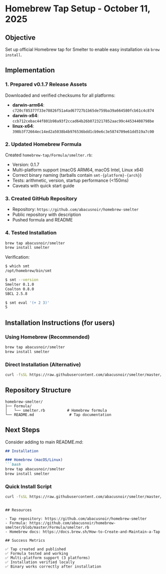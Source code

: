 # Homebrew Tap Setup - October 11, 2025

## Objective
Set up official Homebrew tap for Smelter to enable easy installation via `brew install`.

## Implementation

### 1. Prepared v0.1.7 Release Assets
Downloaded and verified checksums for all platforms:
- **darwin-arm64**: `c720cf85377f33e78826f51a4ad67727b1b65de759ba39a664580fcb61c4c874`
- **darwin-x64**: `ccb712cebac44f801b98a93f2ccad64b26b0723217852aac99c44534408798be`
- **linux-x64**: `390b3f72664ec14ed2a5038b4b976536bdd1cb9e6c3e5874709e61dd519a7c00`

### 2. Updated Homebrew Formula
Created `homebrew-tap/Formula/smelter.rb`:
- Version: 0.1.7
- Multi-platform support (macOS ARM64, macOS Intel, Linux x64)
- Correct binary naming (tarballs contain `smt-{platform}-{arch}`)
- Tests: arithmetic, version, startup performance (<150ms)
- Caveats with quick start guide

### 3. Created GitHub Repository
- Repository: `https://github.com/abacusnoir/homebrew-smelter`
- Public repository with description
- Pushed formula and README

### 4. Tested Installation
```bash
brew tap abacusnoir/smelter
brew install smelter
```

Verification:
```bash
$ which smt
/opt/homebrew/bin/smt

$ smt --version
Smelter 0.1.0
Coalton 0.8.0
SBCL 2.5.8

$ smt eval '(+ 2 3)'
5
```

## Installation Instructions (for users)

### Using Homebrew (Recommended)
```bash
brew tap abacusnoir/smelter
brew install smelter
```

### Direct Installation (Alternative)
```bash
curl -fsSL https://raw.githubusercontent.com/abacusnoir/smelter/master/scripts/install.sh | bash
```

## Repository Structure

```
homebrew-smelter/
├── Formula/
│   └── smelter.rb          # Homebrew formula
└── README.md                # Tap documentation
```

## Next Steps

Consider adding to main README.md:
```markdown
## Installation

### Homebrew (macOS/Linux)
```bash
brew tap abacusnoir/smelter
brew install smelter
```

### Quick Install Script
```bash
curl -fsSL https://raw.githubusercontent.com/abacusnoir/smelter/master/scripts/install.sh | bash
```
```

## Resources

- Tap repository: https://github.com/abacusnoir/homebrew-smelter
- Formula: https://github.com/abacusnoir/homebrew-smelter/blob/master/Formula/smelter.rb
- Homebrew docs: https://docs.brew.sh/How-to-Create-and-Maintain-a-Tap

## Success Metrics

✅ Tap created and published
✅ Formula tested and working
✅ Multi-platform support (3 platforms)
✅ Installation verified locally
✅ Binary works correctly after installation
